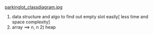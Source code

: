 
[parkinglot_classdiagram.jpg](/Users/pnt/development/systemdesign-lld/resources/parkinglot_classdiagram.jpg)



1) data structure  and algo to find out empty slot easily[ less  time and space complexity]
  1) array ==> n, n
    2) heap 